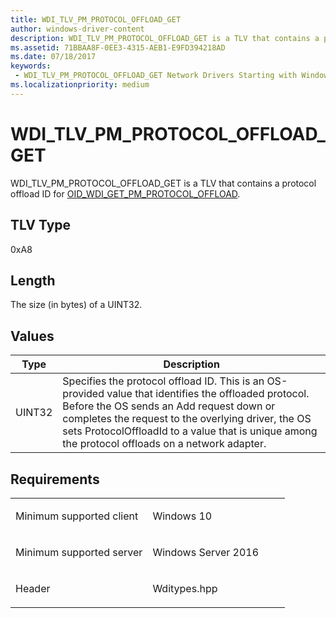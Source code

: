 ```yaml
---
title: WDI_TLV_PM_PROTOCOL_OFFLOAD_GET
author: windows-driver-content
description: WDI_TLV_PM_PROTOCOL_OFFLOAD_GET is a TLV that contains a protocol offload ID for OID_WDI_GET_PM_PROTOCOL_OFFLOAD.
ms.assetid: 71BBAA8F-0EE3-4315-AEB1-E9FD394218AD
ms.date: 07/18/2017
keywords:
 - WDI_TLV_PM_PROTOCOL_OFFLOAD_GET Network Drivers Starting with Windows Vista
ms.localizationpriority: medium
---
```


# WDI\_TLV\_PM\_PROTOCOL\_OFFLOAD\_GET


WDI\_TLV\_PM\_PROTOCOL\_OFFLOAD\_GET is a TLV that contains a protocol offload ID for [OID\_WDI\_GET\_PM\_PROTOCOL\_OFFLOAD](https://msdn.microsoft.com/library/windows/hardware/dn925846).

## TLV Type


0xA8

## Length


The size (in bytes) of a UINT32.

## Values


| Type   | Description                                                                                                                                                                                                                                                                                                 |
|--------|-------------------------------------------------------------------------------------------------------------------------------------------------------------------------------------------------------------------------------------------------------------------------------------------------------------|
| UINT32 | Specifies the protocol offload ID. This is an OS-provided value that identifies the offloaded protocol. Before the OS sends an Add request down or completes the request to the overlying driver, the OS sets ProtocolOffloadId to a value that is unique among the protocol offloads on a network adapter. |

 

Requirements
------------

<table>
<colgroup>
<col width="50%" />
<col width="50%" />
</colgroup>
<tbody>
<tr class="odd">
<td><p>Minimum supported client</p></td>
<td><p>Windows 10</p></td>
</tr>
<tr class="even">
<td><p>Minimum supported server</p></td>
<td><p>Windows Server 2016</p></td>
</tr>
<tr class="odd">
<td><p>Header</p></td>
<td>Wditypes.hpp</td>
</tr>
</tbody>
</table>

 

 




